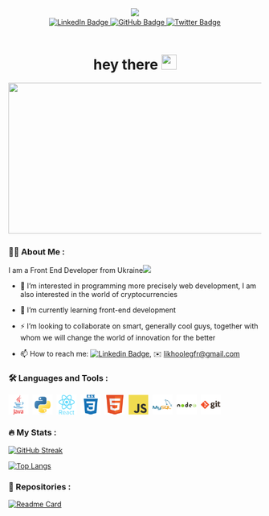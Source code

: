 <div id="header" align="center">
  <img src="https://media.giphy.com/media/M9gbBd9nbDrOTu1Mqx/giphy.gif" width="100"/>
</div>
<div id="badges" align="center">
  <a href="https://www.linkedin.com/in/oleh-lykho-2ab7a223b/">
    <img src="https://img.shields.io/badge/LinkedIn-blue?style=for-the-badge&logo=linkedin&logoColor=white" alt="LinkedIn Badge"/>
  </a>
  <a href="https://github.com/OlehLy/">
    <img src="https://img.shields.io/badge/Github-grey?style=for-the-badge&logo=github&logoColor=white" alt="GitHub Badge"/>
  </a>
  <a href="https://twitter.com/OlehLy">
    <img src="https://img.shields.io/badge/Twitter-blue?style=for-the-badge&logo=twitter&logoColor=white" alt="Twitter Badge"/>
  </a>
</div>
<div id="badges" align="center">
  <img src="https://komarev.com/ghpvc/?username=olehly&style=flat-square&color=blue" alt=""/>
</div>
<div id="badges" align="center">
  <h1>
  hey there
  <img src="https://media.giphy.com/media/hvRJCLFzcasrR4ia7z/giphy.gif" width="30px" height="30px"/>
  </h1>
</div>
<div align="center">
  <img src="https://media.giphy.com/media/dWesBcTLavkZuG35MI/giphy.gif" width="600" height="300"/>
</div>

### :man_technologist: About Me :

I am a Front End Developer from Ukraine<img src="https://media.giphy.com/media/JsVzj7STYnTmpXGVdu/giphy.gif" width="30">

  - :telescope: I’m interested in programming more precisely web development, I am also interested in the world of cryptocurrencies

  - :seedling: I’m currently learning front-end development

  - :zap: I’m looking to collaborate on smart, generally cool guys, together with whom we will change the world of innovation for the better

  - :mailbox: How to reach me: [![Linkedin Badge](https://img.shields.io/badge/-LinkedIn-blue?style=flat&logo=Linkedin&logoColor=white)](https://www.linkedin.com/in/oleh-lykho-2ab7a223b?lipi=urn%3Ali%3Apage%3Ad_flagship3_profile_view_base_contact_details%3Blzil2NnBTsSXWcWLXks%2FCQ%3D%3D), :envelope: <a href="mailto:likhoolegfr@gmail.com" target="_blank" rel="noopener noreferrer">likhoolegfr@gmail.com</a>

### :hammer_and_wrench: Languages and Tools :

<div>
  <img src="https://github.com/devicons/devicon/blob/master/icons/java/java-original-wordmark.svg" title="Java" alt="Java" width="40" height="40"/>&nbsp;
   <img src="https://github.com/devicons/devicon/blob/master/icons/python/python-original.svg" title="Python" alt="Python" width="40" height="40"/>&nbsp;
  <img src="https://github.com/devicons/devicon/blob/master/icons/react/react-original-wordmark.svg" title="React" alt="React" width="40" height="40"/>&nbsp;
  <img src="https://github.com/devicons/devicon/blob/master/icons/css3/css3-plain-wordmark.svg"  title="CSS3" alt="CSS" width="40" height="40"/>&nbsp;
  <img src="https://github.com/devicons/devicon/blob/master/icons/html5/html5-original.svg" title="HTML5" alt="HTML" width="40" height="40"/>&nbsp;
  <img src="https://github.com/devicons/devicon/blob/master/icons/javascript/javascript-original.svg" title="JavaScript" alt="JavaScript" width="40" height="40"/>&nbsp;
  <img src="https://github.com/devicons/devicon/blob/master/icons/mysql/mysql-original-wordmark.svg" title="MySQL"  alt="MySQL" width="40" height="40"/>&nbsp;
  <img src="https://github.com/devicons/devicon/blob/master/icons/nodejs/nodejs-original-wordmark.svg" title="NodeJS" alt="NodeJS" width="40" height="40"/>&nbsp;
  <img src="https://github.com/devicons/devicon/blob/master/icons/git/git-original-wordmark.svg" title="Git" **alt="Git" width="40" height="40"/>
</div>

### :fire: My Stats :

[![GitHub Streak](http://github-readme-streak-stats.herokuapp.com?user=olehly&theme=white&background=ffffff)](https://git.io/streak-stats)

[![Top Langs](https://github-readme-stats.vercel.app/api/top-langs/?username=olehly&layout=compact&theme=white)](https://github.com/anuraghazra/github-readme-stats)

### :closed_book: Repositories :

[![Readme Card](https://github-readme-stats.vercel.app/api/pin/?username=olehly&repo=Front-End)](https://github.com/OlehLy/Front-End)
